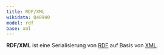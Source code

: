 ```yaml
---
title: RDF/XML
wikidata: Q48940
model: rdf
base: xml
---
```


**RDF/XML** ist eine Serialisierung von [RDF](../rdf) auf Basis von [XML](../xml).
